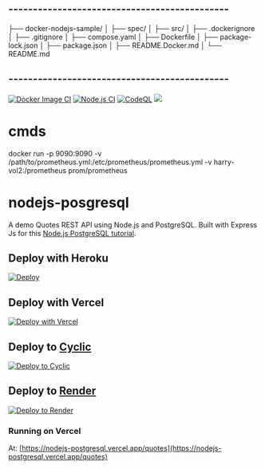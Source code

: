 ## ---------------------------------------------

├── docker-nodejs-sample/
│ ├── spec/
│ ├── src/
│ ├── .dockerignore
│ ├── .gitignore
│ ├── compose.yaml
│ ├── Dockerfile
│ ├── package-lock.json
│ ├── package.json
│ ├── README.Docker.md
│ └── README.md

## ---------------------------------------------

[![Docker Image CI](https://github.com/JioCoders/todo-docker-npm/actions/workflows/docker-image.yml/badge.svg)](https://github.com/JioCoders/todo-docker-npm/actions/workflows/docker-image.yml)
[![Node.js CI](https://github.com/JioCoders/todo-docker-npm/actions/workflows/node.js.yml/badge.svg)](https://github.com/JioCoders/todo-docker-npm/actions/workflows/node.js.yml)
[![CodeQL](https://github.com/JioCoders/todo-docker-npm/actions/workflows/github-code-scanning/codeql/badge.svg)](https://github.com/JioCoders/todo-docker-npm/actions/workflows/github-code-scanning/codeql)
<a href="https://postgresql.org"><img src="https://img.shields.io/badge/Powered%20by-PostgreSQL-blue.svg"/></a>

# cmds

docker run -p 9090:9090 -v /path/to/prometheus.yml:/etc/prometheus/prometheus.yml -v harry-vol2:/prometheus prom/prometheus

# nodejs-posgresql

A demo Quotes REST API using Node.js and PostgreSQL. Built with Express Js for this [Node.js PostgreSQL tutorial](https://geshan.com.np/blog/2021/01/nodejs-postgresql-tutorial/).

## Deploy with Heroku

[![Deploy](https://www.herokucdn.com/deploy/button.svg)](https://heroku.com/deploy?template=https://github.com/geshan/nodejs-posgresql/tree/master)

## Deploy with Vercel

[![Deploy with Vercel](https://vercel.com/button)](https://vercel.com/new/git/external?repository-url=https%3A%2F%2Fgithub.com%2Fgeshan%2Fnodejs-posgresql)

## Deploy to [Cyclic](https://app.cyclic.sh/#/join/geshan)

[![Deploy to Cyclic](https://deploy.cyclic.app/button.svg)](https://deploy.cyclic.app/)

## Deploy to [Render](https://render.com?utm_source=geshan.com.np)

[![Deploy to Render](https://render.com/images/deploy-to-render-button.svg)](https://render.com/deploy)

### Running on Vercel

At: [https://nodejs-postgresql.vercel.app/quotes](https://nodejs-postgresql.vercel.app/quotes)
